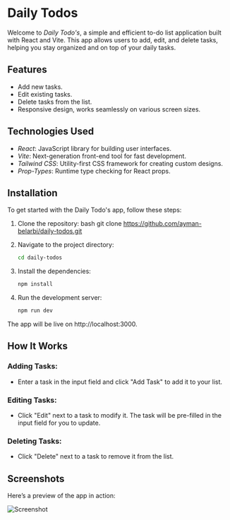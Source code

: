 # Daily Todos

Welcome to *Daily Todo's*, a simple and efficient to-do list application built with React and Vite. This app allows users to add, edit, and delete tasks, helping you stay organized and on top of your daily tasks.

## Features

- Add new tasks.
- Edit existing tasks.
- Delete tasks from the list.
- Responsive design, works seamlessly on various screen sizes.

## Technologies Used

- *React*: JavaScript library for building user interfaces.
- *Vite*: Next-generation front-end tool for fast development.
- *Tailwind CSS*: Utility-first CSS framework for creating custom designs.
- *Prop-Types*: Runtime type checking for React props.

## Installation

To get started with the Daily Todo's app, follow these steps:

1. Clone the repository:
   bash
   git clone https://github.com/ayman-belarbi/daily-todos.git
   

2. Navigate to the project directory:
   ```bash
   cd daily-todos
   

3. Install the dependencies:
   ```bash
   npm install
   

4. Run the development server:
   ```bash
   npm run dev
   

The app will be live on http://localhost:3000.

## How It Works

### Adding Tasks:
- Enter a task in the input field and click "Add Task" to add it to your list.

### Editing Tasks:
- Click "Edit" next to a task to modify it. The task will be pre-filled in the input field for you to update.

### Deleting Tasks:
- Click "Delete" next to a task to remove it from the list.

## Screenshots

Here’s a preview of the app in action:

![Screenshot](screenshot.png)
